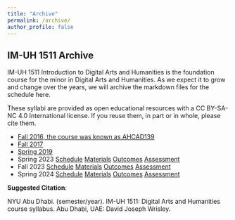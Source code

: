 ```yaml
---
title: "Archive"
permalink: /archive/
author_profile: false
---
```


## IM-UH 1511 Archive

IM-UH 1511 Introduction to Digital Arts and Humanities is the foundation course for the minor in Digital Arts and Humanities. As we expect it to grow and change over the years, we will archive the markdown files for the schedule here. 

These syllabi are provided as open educational resources with a CC BY-SA-NC 4.0 International license. If you reuse them, in part or in whole, please cite them.

- [Fall 2016, the course was known as AHCAD139](https://wp.nyu.edu/ahcad139/) 
- [Fall 2017](https://github.com/DAAHNYUAD/daahnyuad.github.io/blob/master/assets/archive/F17/Intro-DH-IM-UH-1111X-001-F17.pdf)
- [Spring 2019](https://wp.nyu.edu/introdh/)
- Spring 2023 [Schedule](https://github.com/DAAHNYUAD/daahnyuad.github.io/blob/master/assets/archive/S23/scheduleS23.md) [Materials](https://github.com/DAAHNYUAD/daahnyuad.github.io/blob/master/assets/archive/S23/materialsS23.md) [Outcomes](https://github.com/DAAHNYUAD/daahnyuad.github.io/blob/master/assets/archive/S23/outcomesS23.md) [Assessment](https://github.com/DAAHNYUAD/daahnyuad.github.io/blob/master/assets/archive/S23/assessmentS23.md)
- Fall 2023 [Schedule](https://github.com/DAAHNYUAD/daahnyuad.github.io/blob/master/assets/archive/F23/scheduleF23.md) [Materials](https://github.com/DAAHNYUAD/daahnyuad.github.io/blob/master/assets/archive/F23/materialsF23.md) [Outcomes](https://github.com/DAAHNYUAD/daahnyuad.github.io/blob/master/assets/archive/F23/outcomesF23.md) [Assessment](https://github.com/DAAHNYUAD/daahnyuad.github.io/blob/master/assets/archive/F23/assessmentF23.md)
- Spring 2024 [Schedule](https://github.com/DAAHNYUAD/daahnyuad.github.io/blob/master/assets/archive/S24/scheduleS24.md) [Materials](https://github.com/DAAHNYUAD/daahnyuad.github.io/blob/master/assets/archive/S24/materialsS24.md) [Outcomes](https://github.com/DAAHNYUAD/daahnyuad.github.io/blob/master/assets/archive/S24/outcomesS24.md) [Assessment](https://github.com/DAAHNYUAD/daahnyuad.github.io/blob/master/assets/archive/S24/assessmentS24.md) 


**Suggested Citation**: 

NYU Abu Dhabi. (semester/year). IM-UH 1511: Digital Arts and Humanities course syllabus. Abu Dhabi, UAE: David Joseph Wrisley.